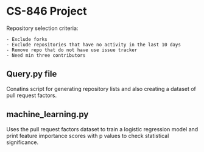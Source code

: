 # CS-846 Project

Repository selection criteria:

    - Exclude forks
    - Exclude repositories that have no activity in the last 10 days
    - Remove repo that do not have use issue tracker
    - Need min three contributors

## Query.py file 
Conatins script for generating repository lists and also creating 
a dataset of pull request factors.

## machine_learning.py
Uses the pull request factors dataset to train a logistic regression model
and print feature importance scores with p values to check statistical
significance.


